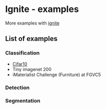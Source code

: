 # Ignite - examples

More examples with [ignite](https://github.com/pytorch/ignite)


## List of examples

### Classification

- [Cifar10](classification/cifar_10/README.md)    
- Tiny imagenet 200
- iMaterialist Challenge (Furniture) at FGVC5


### Detection



### Segmentation

